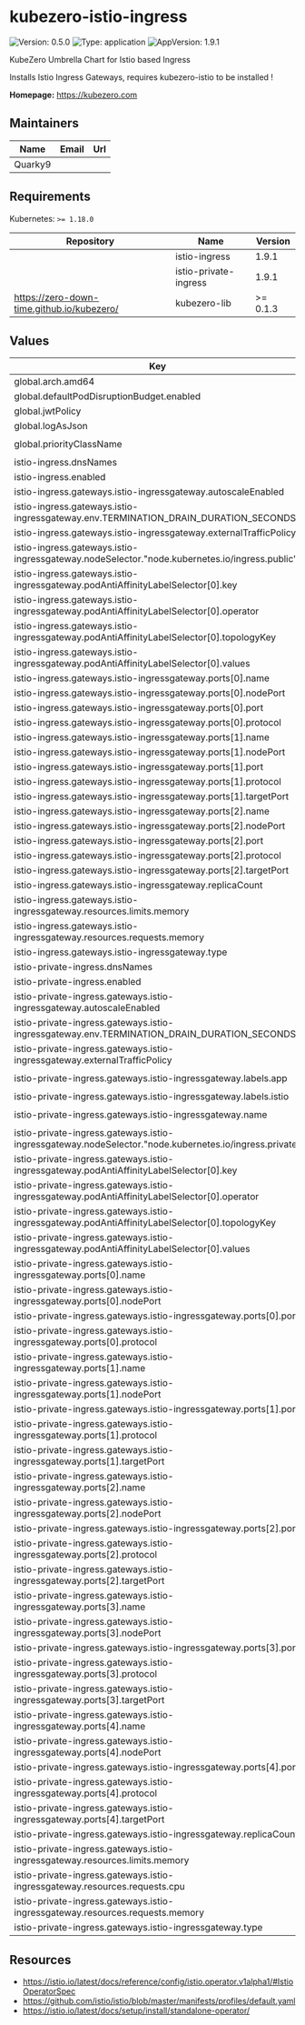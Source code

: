 # kubezero-istio-ingress

![Version: 0.5.0](https://img.shields.io/badge/Version-0.5.0-informational?style=flat-square) ![Type: application](https://img.shields.io/badge/Type-application-informational?style=flat-square) ![AppVersion: 1.9.1](https://img.shields.io/badge/AppVersion-1.9.1-informational?style=flat-square)

KubeZero Umbrella Chart for Istio based Ingress

Installs Istio Ingress Gateways, requires kubezero-istio to be installed !

**Homepage:** <https://kubezero.com>

## Maintainers

| Name | Email | Url |
| ---- | ------ | --- |
| Quarky9 |  |  |

## Requirements

Kubernetes: `>= 1.18.0`

| Repository | Name | Version |
|------------|------|---------|
|  | istio-ingress | 1.9.1 |
|  | istio-private-ingress | 1.9.1 |
| https://zero-down-time.github.io/kubezero/ | kubezero-lib | >= 0.1.3 |

## Values

| Key | Type | Default | Description |
|-----|------|---------|-------------|
| global.arch.amd64 | int | `2` |  |
| global.defaultPodDisruptionBudget.enabled | bool | `false` |  |
| global.jwtPolicy | string | `"first-party-jwt"` |  |
| global.logAsJson | bool | `true` |  |
| global.priorityClassName | string | `"system-cluster-critical"` |  |
| istio-ingress.dnsNames | list | `[]` |  |
| istio-ingress.enabled | bool | `false` |  |
| istio-ingress.gateways.istio-ingressgateway.autoscaleEnabled | bool | `false` |  |
| istio-ingress.gateways.istio-ingressgateway.env.TERMINATION_DRAIN_DURATION_SECONDS | string | `"\"60\""` |  |
| istio-ingress.gateways.istio-ingressgateway.externalTrafficPolicy | string | `"Local"` |  |
| istio-ingress.gateways.istio-ingressgateway.nodeSelector."node.kubernetes.io/ingress.public" | string | `"30080_30443"` |  |
| istio-ingress.gateways.istio-ingressgateway.podAntiAffinityLabelSelector[0].key | string | `"app"` |  |
| istio-ingress.gateways.istio-ingressgateway.podAntiAffinityLabelSelector[0].operator | string | `"In"` |  |
| istio-ingress.gateways.istio-ingressgateway.podAntiAffinityLabelSelector[0].topologyKey | string | `"kubernetes.io/hostname"` |  |
| istio-ingress.gateways.istio-ingressgateway.podAntiAffinityLabelSelector[0].values | string | `"istio-ingressgateway"` |  |
| istio-ingress.gateways.istio-ingressgateway.ports[0].name | string | `"status-port"` |  |
| istio-ingress.gateways.istio-ingressgateway.ports[0].nodePort | int | `30021` |  |
| istio-ingress.gateways.istio-ingressgateway.ports[0].port | int | `15021` |  |
| istio-ingress.gateways.istio-ingressgateway.ports[0].protocol | string | `"TCP"` |  |
| istio-ingress.gateways.istio-ingressgateway.ports[1].name | string | `"http2"` |  |
| istio-ingress.gateways.istio-ingressgateway.ports[1].nodePort | int | `30080` |  |
| istio-ingress.gateways.istio-ingressgateway.ports[1].port | int | `80` |  |
| istio-ingress.gateways.istio-ingressgateway.ports[1].protocol | string | `"TCP"` |  |
| istio-ingress.gateways.istio-ingressgateway.ports[1].targetPort | int | `8080` |  |
| istio-ingress.gateways.istio-ingressgateway.ports[2].name | string | `"https"` |  |
| istio-ingress.gateways.istio-ingressgateway.ports[2].nodePort | int | `30443` |  |
| istio-ingress.gateways.istio-ingressgateway.ports[2].port | int | `443` |  |
| istio-ingress.gateways.istio-ingressgateway.ports[2].protocol | string | `"TCP"` |  |
| istio-ingress.gateways.istio-ingressgateway.ports[2].targetPort | int | `8443` |  |
| istio-ingress.gateways.istio-ingressgateway.replicaCount | int | `1` |  |
| istio-ingress.gateways.istio-ingressgateway.resources.limits.memory | string | `"256Mi"` |  |
| istio-ingress.gateways.istio-ingressgateway.resources.requests.memory | string | `"64Mi"` |  |
| istio-ingress.gateways.istio-ingressgateway.type | string | `"NodePort"` |  |
| istio-private-ingress.dnsNames | list | `[]` |  |
| istio-private-ingress.enabled | bool | `false` |  |
| istio-private-ingress.gateways.istio-ingressgateway.autoscaleEnabled | bool | `false` |  |
| istio-private-ingress.gateways.istio-ingressgateway.env.TERMINATION_DRAIN_DURATION_SECONDS | string | `"\"60\""` |  |
| istio-private-ingress.gateways.istio-ingressgateway.externalTrafficPolicy | string | `"Local"` |  |
| istio-private-ingress.gateways.istio-ingressgateway.labels.app | string | `"istio-private-ingressgateway"` |  |
| istio-private-ingress.gateways.istio-ingressgateway.labels.istio | string | `"private-ingressgateway"` |  |
| istio-private-ingress.gateways.istio-ingressgateway.name | string | `"istio-private-ingressgateway"` |  |
| istio-private-ingress.gateways.istio-ingressgateway.nodeSelector."node.kubernetes.io/ingress.private" | string | `"31080_31443"` |  |
| istio-private-ingress.gateways.istio-ingressgateway.podAntiAffinityLabelSelector[0].key | string | `"app"` |  |
| istio-private-ingress.gateways.istio-ingressgateway.podAntiAffinityLabelSelector[0].operator | string | `"In"` |  |
| istio-private-ingress.gateways.istio-ingressgateway.podAntiAffinityLabelSelector[0].topologyKey | string | `"kubernetes.io/hostname"` |  |
| istio-private-ingress.gateways.istio-ingressgateway.podAntiAffinityLabelSelector[0].values | string | `"istio-private-ingressgateway"` |  |
| istio-private-ingress.gateways.istio-ingressgateway.ports[0].name | string | `"status-port"` |  |
| istio-private-ingress.gateways.istio-ingressgateway.ports[0].nodePort | int | `31021` |  |
| istio-private-ingress.gateways.istio-ingressgateway.ports[0].port | int | `15021` |  |
| istio-private-ingress.gateways.istio-ingressgateway.ports[0].protocol | string | `"TCP"` |  |
| istio-private-ingress.gateways.istio-ingressgateway.ports[1].name | string | `"http2"` |  |
| istio-private-ingress.gateways.istio-ingressgateway.ports[1].nodePort | int | `31080` |  |
| istio-private-ingress.gateways.istio-ingressgateway.ports[1].port | int | `80` |  |
| istio-private-ingress.gateways.istio-ingressgateway.ports[1].protocol | string | `"TCP"` |  |
| istio-private-ingress.gateways.istio-ingressgateway.ports[1].targetPort | int | `8080` |  |
| istio-private-ingress.gateways.istio-ingressgateway.ports[2].name | string | `"https"` |  |
| istio-private-ingress.gateways.istio-ingressgateway.ports[2].nodePort | int | `31443` |  |
| istio-private-ingress.gateways.istio-ingressgateway.ports[2].port | int | `443` |  |
| istio-private-ingress.gateways.istio-ingressgateway.ports[2].protocol | string | `"TCP"` |  |
| istio-private-ingress.gateways.istio-ingressgateway.ports[2].targetPort | int | `8443` |  |
| istio-private-ingress.gateways.istio-ingressgateway.ports[3].name | string | `"tcp-istiod"` |  |
| istio-private-ingress.gateways.istio-ingressgateway.ports[3].nodePort | int | `31012` |  |
| istio-private-ingress.gateways.istio-ingressgateway.ports[3].port | int | `15012` |  |
| istio-private-ingress.gateways.istio-ingressgateway.ports[3].protocol | string | `"TCP"` |  |
| istio-private-ingress.gateways.istio-ingressgateway.ports[3].targetPort | int | `15012` |  |
| istio-private-ingress.gateways.istio-ingressgateway.ports[4].name | string | `"tls"` |  |
| istio-private-ingress.gateways.istio-ingressgateway.ports[4].nodePort | int | `31044` |  |
| istio-private-ingress.gateways.istio-ingressgateway.ports[4].port | int | `15443` |  |
| istio-private-ingress.gateways.istio-ingressgateway.ports[4].protocol | string | `"TCP"` |  |
| istio-private-ingress.gateways.istio-ingressgateway.ports[4].targetPort | int | `15443` |  |
| istio-private-ingress.gateways.istio-ingressgateway.replicaCount | int | `1` |  |
| istio-private-ingress.gateways.istio-ingressgateway.resources.limits.memory | string | `"256Mi"` |  |
| istio-private-ingress.gateways.istio-ingressgateway.resources.requests.cpu | string | `"100m"` |  |
| istio-private-ingress.gateways.istio-ingressgateway.resources.requests.memory | string | `"64Mi"` |  |
| istio-private-ingress.gateways.istio-ingressgateway.type | string | `"NodePort"` |  |

## Resources

- https://istio.io/latest/docs/reference/config/istio.operator.v1alpha1/#IstioOperatorSpec
- https://github.com/istio/istio/blob/master/manifests/profiles/default.yaml
- https://istio.io/latest/docs/setup/install/standalone-operator/
